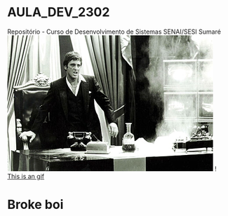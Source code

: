 # AULA_DEV_2302

Repositório - Curso de Desenvolvimento de Sistemas SENAI/SESI Sumaré 
![This is an image](./IMG/Scarface.jpg)
! [This is an gif](https://qph.cf2.quoracdn.net/main-qimg-5213a9da469de61c1afd537607cf2ba2)
# Broke boi



